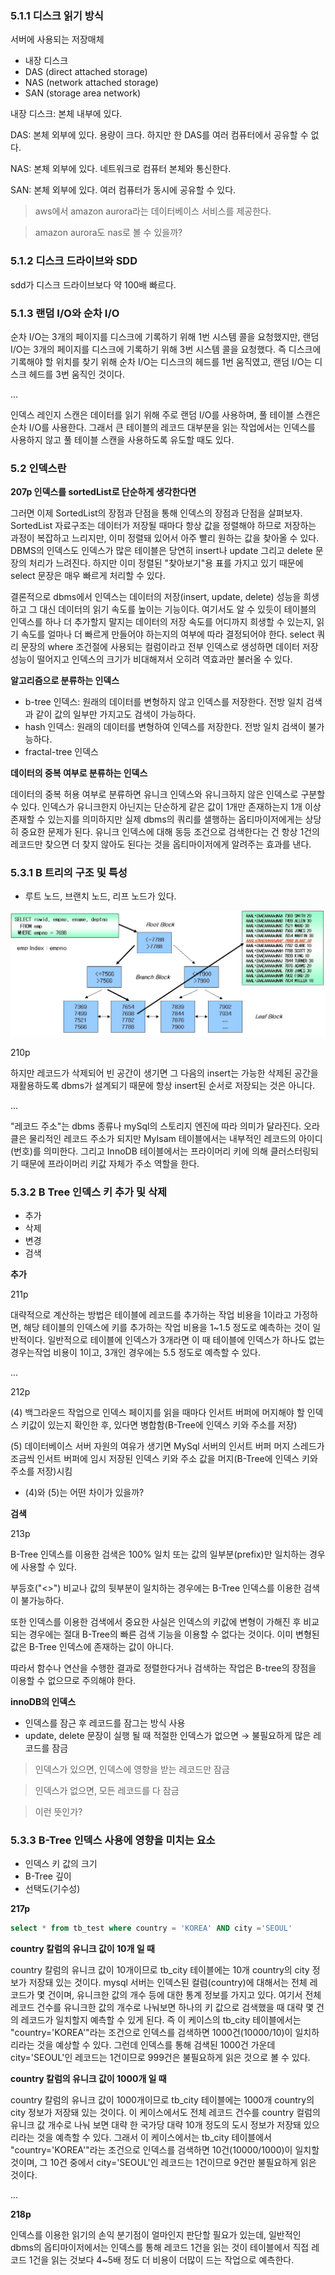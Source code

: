 ### 5.1.1 디스크 읽기 방식

서버에 사용되는 저장매체

- 내장 디스크
- DAS (direct attached storage)
- NAS (network attached storage)
- SAN (storage area network)

내장 디스크: 본체 내부에 있다.

DAS: 본체 외부에 있다. 용량이 크다. 하지만 한 DAS를 여러 컴퓨터에서 공유할 수 없다.

NAS: 본체 외부에 있다. 네트워크로 컴퓨터 본체와 통신한다.

SAN: 본체 외부에 있다. 여러 컴퓨터가 동시에 공유할 수 있다.

> aws에서 amazon aurora라는 데이터베이스 서비스를 제공한다. 

> amazon aurora도 nas로 볼 수 있을까?

### 5.1.2 디스크 드라이브와 SDD

sdd가  디스크 드라이브보다 약 100배 빠르다.

### 5.1.3 랜덤 I/O와 순차 I/O

순차 I/O는 3개의 페이지를 디스크에 기록하기 위해 1번 시스템 콜을 요청했지만, 랜덤 I/O는 3개의 페이지를 디스크에 기록하기 위해 3번 시스템 콜을 요청했다. 즉 디스크에 기록해야 할 위치를 찾기 위해 순차 I/O는 디스크의 헤드를 1번 움직였고, 랜덤 I/O는 디스크 헤드를 3번 움직인 것이다. 

...

인덱스 레인지 스캔은 데이터를 읽기 위해 주로 랜덤 I/O를 사용하며, 풀 테이블 스캔은 순차 I/O를 사용한다. 그래서 큰 테이블의 레코드 대부분을 읽는 작업에서는 인덱스를 사용하지 않고 풀 테이블 스캔을 사용하도록 유도할 때도 있다.

### 5.2 인덱스란

**207p 인덱스를 sortedList로 단순하게 생각한다면**

그러면 이제 SortedList의 장점과 단점을 통해 인덱스의 장점과 단점을 살펴보자. SortedList 자료구조는 데이터가 저장될 때마다 항상 값을 정렬해야 하므로 저장하는 과정이 복잡하고 느리지만, 이미 정렬돼 있어서 아주 빨리 원하는 값을 찾아올 수 있다. DBMS의 인덱스도 인덱스가 많은 테이블은 당연히  insert나 update 그리고 delete 문장의 처리가 느려진다. 하지만 이미 정렬된 "찾아보기"용 표를 가지고 있기 때문에 select 문장은 매우 빠르게 처리할 수 있다.

결론적으로 dbms에서 인덱스는 데이터의 저장(insert, update, delete) 성능을 희생하고 그 대신 데이터의 읽기 속도를 높이는 기능이다. 여기서도 알 수 있듯이 테이블의 인덱스를 하나 더 추가할지 말지는 데이터의 저장 속도를 어디까지 희생할 수 있는지, 읽기 속도를 얼마나 더 빠르게 만들어야 하는지의 여부에 따라 결정되어야 한다. select 쿼리 문장의 where 조건절에 사용되는 컬럼이라고 전부 인덱스로 생성하면 데이터 저장 성능이 떨어지고 인덱스의 크기가 비대해져서 오히려 역효과만 불러올 수 있다.

**알고리즘으로 분류하는 인덱스**

- b-tree 인덱스: 원래의 데이터를 변형하지 않고 인덱스를 저장한다. 전방 일치 검색과 같이 값의 일부만 가지고도 검색이 가능하다.
- hash 인덱스: 원래의 데이터를 변형하여 인덱스를 저장한다. 전방 일치 검색이 불가능하다.
- fractal-tree 인덱스

**데이터의 중복 여부로 분류하는 인덱스**

데이터의 중복 허용 여부로 분류하면 유니크 인덱스와 유니크하지 않은 인덱스로 구분할 수 있다. 인덱스가 유니크한지 아닌지는 단순하게 같은 값이 1개만 존재하는지 1개 이상 존재할 수 있는지를 의미하지만 실제 dbms의 쿼리를 샐행하는 옵티마이저에게는 상당히 중요한 문제가 된다. 유니크 인덱스에 대해 동등 조건으로 검색한다는 건 항상 1건의 레코드만 찾으면 더 찾지 않아도 된다는 것을 옵티마이저에게 알려주는 효과를 낸다.

### 5.3.1 B 트리의 구조 및 특성

- 루트 노드, 브랜치 노드, 리프 노드가 있다.

![15-1](../images/b_tree_uniqe_scan.JPG)


210p

하지만 레코드가 삭제되어 빈 공간이 생기면 그 다음의 insert는 가능한 삭제된 공간을 재활용하도록 dbms가 설계되기 때문에 항상 insert된 순서로 저장되는 것은 아니다.

...

"레코드 주소"는 dbms 종류나 mySql의 스토리지 엔진에 따라 의미가 달라진다. 오라클은 물리적인 레코드 주소가 되지만 MyIsam 테이블에서는 내부적인 레코드의 아이디(번호)를 의미한다. 그리고 InnoDB 테이블에서는 프라이머리 키에 의해 클러스터링되기 때문에 프라이머리 키값 자체가 주소 역할을 한다.

### 5.3.2 B Tree 인덱스 키 추가 및 삭제

- 추가
- 삭제
- 변경
- 검색

**추가**

211p

대략적으로 계산하는 방법은 테이블에 레코드를 추가하는 작업 비용을 1이라고 가정하면, 해당 테이블의 인덱스에 키를 추가하는 작업 비용을 1~1.5 정도로 예측하는 것이 일반적이다. 일반적으로 테이블에 인덱스가 3개라면 이 때 테이블에 인덱스가 하나도 없는 경우는작업 비용이 1이고, 3개인 경우에는 5.5 정도로 예측할 수 있다.

...

212p

(4) 백그라운드 작업으로 인덱스 페이지를 읽을 때마다 인서트 버퍼에 머지해야 할 인덱스 키값이 있는지 확인한 후, 있다면 병합함(B-Tree에 인덱스 키와 주소를 저장)

(5) 데이터베이스 서버 자원의 여유가 생기면 MySql 서버의 인서트 버퍼 머지 스레드가 조금씩 인서트 버퍼에 임시 저장된 인덱스 키와 주소 값을 머지(B-Tree에 인덱스 키와 주소를 저장)시킴

- (4)와 (5)는 어떤 차이가 있을까?

**검색**

213p

B-Tree 인덱스를 이용한 검색은 100% 일치 또는 값의 일부분(prefix)만 일치하는 경우에 사용할 수 있다.

부등호("<>") 비교나 값의 뒷부분이 일치하는 경우에는 B-Tree 인덱스를 이용한 검색이 불가능하다.

또한 인덱스를 이용한 검색에서 중요한 사실은 인덱스의  키값에 변형이 가해진 후 비교되는 경우에는 절대 B-Tree의 빠른 검색 기능을 이용할 수 없다는 것이다. 이미 변형된 값은 B-Tree 인덱스에 존재하는 값이 아니다.

따라서 함수나 연산을 수행한 결과로 정렬한다거나 검색하는 작업은 B-tree의 장점을 이용할 수 없으므로 주의해야 한다.

**innoDB의 인덱스**

- 인덱스를 잠근 후 레코드를 잠그는 방식 사용
- update, delete 문장이 실행 될 때 적절한 인덱스가 없으면 → 불필요하게 많은 레코드를 잠금

> 인덱스가 있으면, 인덱스에 영향을 받는 레코드만 잠금

> 인덱스가 없으면, 모든 레코드를 다 잠금 

> 이런 뜻인가?

### 5.3.3 B-Tree 인덱스 사용에 영향을 미치는 요소

- 인덱스 키 값의 크기
- B-Tree 깊이
- 선택도(기수성)

**217p**

```sql
select * from tb_test where country = 'KOREA' AND city ='SEOUL'
```

**country 칼럼의 유니크 값이 10개 일 때**

country 칼럼의 유니크 값이 10개이므로 tb_city 테이블에는 10개 country의 city 정보가 저장돼 있는 것이다. mysql 서버는 인덱스된 컬럼(country)에 대해서는 전체 레코드가 몇 건이며, 유니크한 값의 개수 등에 대한 통계 정보를 가지고 있다. 여기서 전체 레코드 건수를 유니크한 값의 개수로 나눠보면 하나의 키 값으로 검색했을 때 대략 몇 건의 레코드가 일치할지 예측할 수 있게 된다. 즉 이 케이스의 tb_city 테이블에서는 "country='KOREA'"라는 조건으로 인덱스를 검색하면 1000건(10000/10)이 일치하리라는 것을 예상할 수 있다. 그런데 인덱스를 통해 검색된 1000건 가운데 city='SEOUL'인 레코드는 1건이므로 999건은 불필요하게 읽은 것으로 볼 수 있다.

**country 칼럼의 유니크 값이 1000개 일 때**

country 칼럼의 유니크 값이 1000개이므로 tb_city 테이블에는 1000개 country의 city 정보가 저장돼 있는 것이다. 이 케이스에서도 전체 레코드 건수를 country 컬럼의 유니크 값 개수로 나눠 보면 대략 한 국가당 대략 10개 정도의 도시 정보가 저장돼 있으리라는 것을 예측할 수 있다. 그래서 이 케이스에서는 tb_city 테이블에서 "country='KOREA'"라는 조건으로 인덱스를 검색하면 10건(10000/1000)이 일치할 것이며, 그 10건 중에서 city='SEOUL'인 레코드는 1건이므로 9건만 불필요하게 읽은 것이다.

...

**218p**

인덱스를 이용한 읽기의 손익 분기점이 얼마인지 판단할 필요가 있는데, 일반적인 dbms의 옵티마이저에서는 인덱스를 통해 레코드 1건을 읽는 것이 테이블에서 직접 레코드 1건을 읽는 것보다 4~5배 정도 더 비용이 더많이 드는 작업으로 예측한다.
